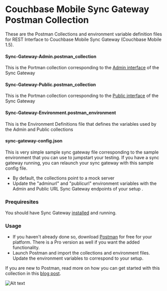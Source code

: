 # Couchbase Mobile Sync Gateway Postman Collection
These are the Postman Collections and environment variable definition files for REST Interface to Couchbase Mobile Sync Gateway (Couchbase Mobile 1.5).

#### Sync-Gateway-Admin.postman_collection 

This is the Portman collection corresponding to the [Admin interface](https://developer.couchbase.com/documentation/mobile/1.5/references/sync-gateway/admin-rest-api/index.html) of the Sync Gateway

####  Sync-Gateway-Public.postman_collection

This is the Portman collection corresponding to the [Public interface](https://developer.couchbase.com/documentation/mobile/1.5/references/sync-gateway/rest-api/index.html) of the Sync Gateway

####  Sync-Gateway-Environment.postman_environment
This is the Environment Definitions file that defines the variables used by the Admin and Public collections

####  sync-gateway-config.json
This is very simple sample sync gateway file corresponding to the sample environment that you can use to jumpstart your testing. If you have a sync gateway running, you can relaunch your sync gateway with this sample config file.

- By default, the collections point to a mock server
- Update the "adminurl" and "publicurl" environment variables with the Admin and Public URL Sync Gateway endpoints of your setup .


### Prequiresites
You should have Sync Gateway [installed](https://www.couchbase.com/downloads) and running. 

### Usage
- If you haven't already done so, download [Postman](https://www.getpostman.com/) for free for your platform. There is a Pro version as well if you want the added functionality.
- Launch Postman and import the collections and environment files. Update the environment variables to correspond to your setup.


If you are new to Postman, read more on how you can get started with this collection in this [blog post](https://blog.couchbase.com/querying-couchbase-sync-gateway-with-postman/).

![Alt text](http://blog.couchbase.com/wp-content/uploads/2017/04/postman_featured-e1492094985530.png "Using Postman to Query The Sync Gateway Web Interface")
